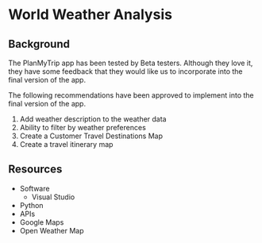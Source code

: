 # World Weather Analysis

## Background

The PlanMyTrip app has been tested by Beta testers.  Although they love it, they have some feedback that they would like us to incorporate into the final version of the app.    

The following recommendations have been approved to implement into the final version of the app.
1. Add weather description to the weather data
2. Ability to filter by weather preferences
3. Create a Customer Travel Destinations Map
4.  Create a travel itinerary map

## Resources
- Software
  - Visual Studio
 - Python
- APIs
 - Google Maps
 - Open Weather Map


